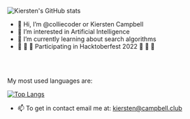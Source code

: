 ![Kiersten's GitHub stats](https://github-readme-stats.vercel.app/api?username=colliecoder&show_icons=true&theme=dark&card_width=800px&hide_border=true)


- 👋 Hi, I’m @colliecoder or Kiersten Campbell
- 👀 I’m interested in Artificial Intelligence
- 🌱 I’m currently learning about search algorithms
- :jack_o_lantern: :ghost: :jack_o_lantern: Participating in Hacktoberfest 2022 :jack_o_lantern: :ghost: :jack_o_lantern:

<br />
<br />

My most used languages are:

[![Top Langs](https://github-readme-stats.vercel.app/api/top-langs/?username=colliecoder&card_width=800px&theme=dark&hide_border=true)](https://github.com/colliecoder/github-readme-stats)

- 📫 To get in contact email me at: kiersten@campbell.club


<!---
💞️ I’m looking to collaborate on fun projects

colliecoder/colliecoder is a ✨ special ✨ repository because its `README.md` (this file) appears on your GitHub profile.
You can click the Preview link to take a look at your changes.
--->

